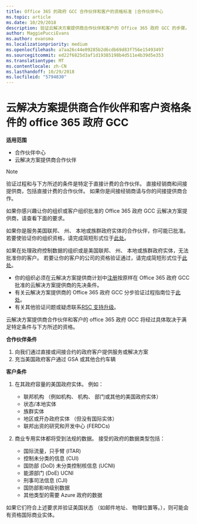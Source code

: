 ```yaml
---
title: Office 365 的政府 GCC 合作伙伴和客户的资格标准 |合作伙伴中心
ms.topic: article
ms.date: 10/29/2018
description: 验证云解决方案提供商合作伙伴和客户的 Office 365 政府 GCC 的步骤。
author: MaggiePucciEvans
ms.author: evansma
ms.localizationpriority: medium
ms.openlocfilehash: a7aa26c44e09285b2d6cdb69d83f756e15493497
ms.sourcegitcommit: ed22f6825d3af1d19385198b4d511e4b39d5e353
ms.translationtype: MT
ms.contentlocale: zh-CN
ms.lasthandoff: 10/29/2018
ms.locfileid: "5794830"
---
```

# <a name="office-365-government-gcc-for-csp-partner-and-customer-eligibility-criteria"></a>云解决方案提供商合作伙伴和客户资格条件的 office 365 政府 GCC

**适用范围**

-  合作伙伴中心
-  云解决方案提供商合作伙伴

>[!NOTE]
>验证过程和与下方所述的条件是特定于直接计费的合作伙伴。 直接经销商和间接提供商，包括直接计费的合作伙伴。  如果你是间接经销商请与你的间接提供商合作。 

如果你感兴趣让你的组织或客户组织批准的 Office 365 政府 GCC 云解决方案提供商，请查看下面的要求。

如果你是服务美国联邦、 州、 本地或族群政府实体的合作伙伴，你可能已批准。 若要使验证你的组织资格，请完成简短形式位于[此处](https://products.office.com/government/eligibility-validation?ReqType=CSPPartner)。

如果在处理政府控制数据的组织或是美国联邦、 州、 本地或族群政府实体，无法批准你的客户。 若要让你的客户的公司的资格验证通过，请完成简短形式位于[此处](https://products.office.com/government/eligibility-validation?ReqType=CSPCustomer)。 

-   你的组织必须在云解决方案提供商计划中[注册](https://partnercenter.microsoft.com/partner/cloud-solution-provider)按原样在 Office 365 政府 GCC 批准的云解决方案提供商的先决条件。
-   有关云解决方案提供商的 Office 365 政府 GCC 分步验证过程指南位于[此处](https://go.microsoft.com/fwlink/?linkid=2007323)。
-   有关其他验证问题或疑虑联系[RSC 支持升级](mailto:usgcce@microsoft.com)。

云解决方案提供商合作伙伴和客户的 office 365 政府 GCC 将经过具体取决于满足特定条件与下方所述的资格。

**合作伙伴条件**
1.  向我们通过直接或间接合约的政府客户提供服务或解决方案
2.  充当美国政府客户通过 GSA 或其他合约车辆

**客户条件**
1.  在其政府容量的美国政府实体。 例如：
 
    -  联邦机构 （例如机构、 机构、 部门或其他的美国政府实体）
    -   状态/本地实体 
    -   族群实体
    -   地区或开办政府实体 （但没有国际实体）
    -   联邦出资的研究和开发中心 (FERDCs)

2.  商业专用实体都将受到法规的数据。 接受的政府的数据类型包括： 
    -   国际流量，只手臂 (ITAR)
    -   控制未分类的信息 (CUI)
    -   国防部 (DoD) 未分类控制核信息 (UCNI)
    -   能源部门 (DoE) UCNI
    -   刑事司法信息 (CJI)
    -   国防部影响级别数据
    -   其他类型的需要 Azure 政府的数据

如果它们符合上述要求并验证美国状态 （如邮件地址、 物理位置等。），则可能会有资格国际商业实体。

